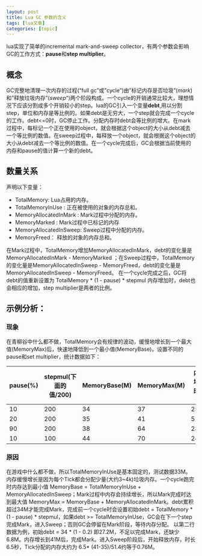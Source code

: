 ```yaml
---
layout: post
title: Lua GC 参数的含义 
tags: [lua文章]
categories: [topic]
---
```

<p>lua实现了简单的incremental mark-and-sweep collector，有两个参数会影响GC的工作方式：<strong>pause</strong>和<strong>step multiplier</strong>。</p>

<h2 id="概念">概念</h2>

<p>GC完整地清理一次内存的过程(“full gc”或”cycle”)由”标记内存是否垃圾”(<em>mark</em>)和”释放垃圾内存”(<em>sweep</em>“)两个阶段构成。一个cycle的开销通常比较大，理想情况下应该分割成多个开销较小的step。lua的GC引入一个变量<strong>debt</strong>,用以分割step，单位和内存是等比例的。如果debt是无穷大，一个step就会完成一个cycle的工作。debt&lt;=0时，GC停止工作。分配内存时debt会等比例的增大。在mark过程中，每标记一个正在使用的object，就会根据这个object的大小从debt减去一个等比例的数值。在sweep过程中，每释放一个object，就会根据这个object的大小从debt减去一个等比例的数值。在一个cycle完成后，GC会根据当前使用的内存和pause的值计算一个新的debt。</p>

<h2 id="数量关系">数量关系</h2>

<p>声明以下变量：</p>

<ul>
  <li>TotalMemory: Lua占用的内存。</li>
  <li>TotalMemoryInUse : 正在被使用的对象的内存总和。</li>
  <li>MemoryAllocatedInMark : Mark过程中分配的内存。</li>
  <li>MemoryMarked : Mark过程中已标记的内存</li>
  <li>MemoryAllocatedInSweep: Sweep过程中分配的内存。</li>
  <li>MemoryFreed： 释放的对象的内存总和。</li>
</ul>

<p>在Mark过程中，TotalMemory增加MemoryAllocatedInMark，debt的变化量是MemoryAllocatedInMark - MemoryMarked ；在Sweep过程中，TotalMemory的变化量是MemoryAllocatedInSweep - MemoryFreed，debt的变化量是 MemoryAllocatedInSweep - MemoryFreed。
在一个cycle完成之后，GC将debt的值重新设置为 TotalMemory * (1 - pause) * stepmul
内存增加时，debt也会相应的增加，step multiplier是两者的比例。</p>

<h2 id="示例分析">示例分析：</h2>

<h3 id="现象">现象</h3>

<p>在青柳谷中什么都不做，TotalMemory会有规律的波动，缓慢地增长到一个最大值(MemoryMax)后，快速地降低到一个最小值(MemoryBase)。设置不同的pause和set multiplier，统计数据如下：</p>

<table>
  <thead>
    <tr>
      <th>pause(%)</th>
      <th>stepmul(下面的值/200)</th>
      <th>MemoryBase(M)</th>
      <th>MemoryMax(M)</th>
      <th>内存增长时间(s)</th>
      <th>内存减少时间(s)</th>
    </tr>
  </thead>
  <tbody>
    <tr>
      <td>10</td>
      <td>200</td>
      <td>34</td>
      <td>37</td>
      <td>25.4</td>
      <td>4.6</td>
    </tr>
    <tr>
      <td>20</td>
      <td>200</td>
      <td>35</td>
      <td>41</td>
      <td>51.4</td>
      <td>6.5</td>
    </tr>
    <tr>
      <td>90</td>
      <td>200</td>
      <td>38</td>
      <td>64</td>
      <td>235.8</td>
      <td>28.7</td>
    </tr>
    <tr>
      <td>10</td>
      <td>100</td>
      <td>44</td>
      <td>70</td>
      <td>246</td>
      <td>73</td>
    </tr>
  </tbody>
</table>

<h3 id="原因">原因</h3>

<p>在游戏中什么都不做，所以TotalMemoryInUse是基本固定的，测试数据33M。内存缓慢增长是因为每个Tick都会分配少量(大约3~4k)垃圾内存。一个cycle跑完时内存达到最小值 MemoryBase = TotalMemoryInUse + MemoryAllocatedInSweep；Mark过程中内存会持续增长，所以Mark完成时达到最大值 MemoryMax = MemoryBase + MemoryAllocatedInMark。debt累积超过34M才能完成Mark，完成前一个cycle时会设置初始debt = TotalMemory * (1 - pause) * stepmul，如果debt &gt;= TotalMemoryInUse，GC会在下一个step完成Mark，进入Sweep；否则GC会停留在Mark阶段，等待内存分配。
以第二行数据为例，初始debt = 34 * (1 - 0.2) 即27.2M，不足以完成Mark，还缺少6.8M。内存增长到41M后，完成Mark。进入Sweep阶段后，开始释放内存，时长6.5秒，Tick分配的内存大约为  6.5* (41-35)/51.4约等于0.76M。</p>